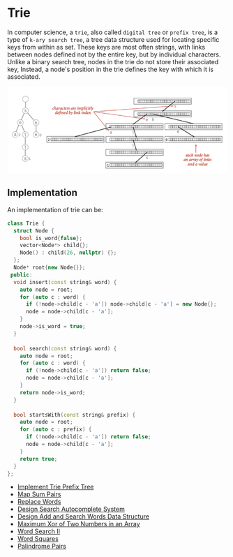 # Trie

In computer science, a `trie`, also called `digital tree` or `prefix tree`, is a type of `k-ary search tree`, a tree data structure used for locating specific keys from within as set. These keys are most often strings, with links between nodes defined not by the entire key, but by individual characters. 
Unlike a binary search tree, nodes in the trie do not store their associated key, Instead, a node's position in the trie defines the key with which it is associated.

![trie](images/trie.png)

## Implementation

An implementation of trie can be:

```C++
class Trie {
  struct Node {
    bool is_word{false};
    vector<Node*> child{};
    Node() : child(26, nullptr) {};
  };
  Node* root{new Node{}};
 public:
  void insert(const string& word) {
    auto node = root;
    for (auto c : word) {
      if (!node->child[c - 'a']) node->child[c - 'a'] = new Node{};
      node = node->child[c - 'a'];
    }
    node->is_word = true;
  }

  bool search(const string& word) {
    auto node = root;
    for (auto c : word) {
      if (!node->child[c - 'a']) return false;
      node = node->child[c - 'a'];
    }
    return node->is_word;
  }

  bool startsWith(const string& prefix) {
    auto node = root;
    for (auto c : prefix) {
      if (!node->child[c - 'a']) return false;
      node = node->child[c - 'a'];
    }
    return true;
  }
};
```

- [Implement Trie Prefix Tree](https://leetcode-cn.com/problems/implement-trie-prefix-tree/)
- [Map Sum Pairs](https://leetcode-cn.com/problems/map-sum-pairs/)
- [Replace Words](https://leetcode-cn.com/problems/replace-words/)
- [Design Search Autocomplete System](https://leetcode-cn.com/problems/design-search-autocomplete-system/)
- [Design Add and Search Words Data Structure](https://leetcode-cn.com/problems/design-add-and-search-words-data-structure/)
- [Maximum Xor of Two Numbers in an Array](https://leetcode-cn.com/problems/maximum-xor-of-two-numbers-in-an-array/)
- [Word Search II](https://leetcode-cn.com/problems/word-search-ii/)
- [Word Squares](https://leetcode-cn.com/problems/word-squares/)
- [Palindrome Pairs](https://leetcode-cn.com/problems/palindrome-pairs/)
